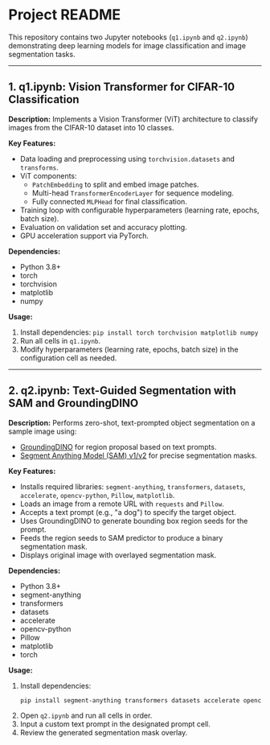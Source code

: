 # Project README

This repository contains two Jupyter notebooks (`q1.ipynb` and `q2.ipynb`) demonstrating deep learning models for image classification and image segmentation tasks.

---

## 1. q1.ipynb: Vision Transformer for CIFAR-10 Classification

**Description:**
Implements a Vision Transformer (ViT) architecture to classify images from the CIFAR-10 dataset into 10 classes.

**Key Features:**
- Data loading and preprocessing using `torchvision.datasets` and `transforms`.
- ViT components:
  - `PatchEmbedding` to split and embed image patches.
  - Multi-head `TransformerEncoderLayer` for sequence modeling.
  - Fully connected `MLPHead` for final classification.
- Training loop with configurable hyperparameters (learning rate, epochs, batch size).
- Evaluation on validation set and accuracy plotting.
- GPU acceleration support via PyTorch.

**Dependencies:**
- Python 3.8+
- torch
- torchvision
- matplotlib
- numpy

**Usage:**
1. Install dependencies: `pip install torch torchvision matplotlib numpy`
2. Run all cells in `q1.ipynb`.
3. Modify hyperparameters (learning rate, epochs, batch size) in the configuration cell as needed.


---

## 2. q2.ipynb: Text-Guided Segmentation with SAM and GroundingDINO

**Description:**
Performs zero-shot, text-prompted object segmentation on a sample image using:
- [GroundingDINO](https://github.com/IDEA-Research/GroundingDINO) for region proposal based on text prompts.
- [Segment Anything Model (SAM) v1/v2](https://github.com/facebookresearch/segment-anything) for precise segmentation masks.

**Key Features:**
- Installs required libraries: `segment-anything`, `transformers`, `datasets`, `accelerate`, `opencv-python`, `Pillow`, `matplotlib`.
- Loads an image from a remote URL with `requests` and `Pillow`.
- Accepts a text prompt (e.g., "a dog") to specify the target object.
- Uses GroundingDINO to generate bounding box region seeds for the prompt.
- Feeds the region seeds to SAM predictor to produce a binary segmentation mask.
- Displays original image with overlayed segmentation mask.

**Dependencies:**
- Python 3.8+
- segment-anything
- transformers
- datasets
- accelerate
- opencv-python
- Pillow
- matplotlib
- torch

**Usage:**
1. Install dependencies:
   ```bash
   pip install segment-anything transformers datasets accelerate opencv-python pillow matplotlib torch
   ```
2. Open `q2.ipynb` and run all cells in order.
3. Input a custom text prompt in the designated prompt cell.
4. Review the generated segmentation mask overlay.

